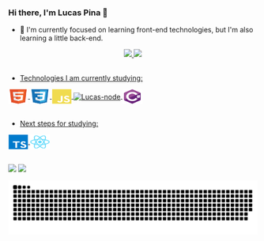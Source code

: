 ### Hi there, I'm Lucas Pina 👋

- 🌱 I'm currently focused on learning front-end technologies, but I'm also learning a little back-end.

<div align="center">
  <a href="https://github.com/Lucas-Pina1">
  <img height="180rem"   src="https://github-readme-stats.vercel.app/api?username=Lucas-Pina1&show_icons=true&theme=gruvbox&count_private=true"/>
  <img height="180rem"   src="https://github-readme-stats.vercel.app/api/top-langs/?username=Lucas-Pina1&layout=compact&langs_count=7&theme=gruvbox"/>
</div>
  
  <br>
  
- Technologies I am currently studying:
<div style="display: inline_block">
  <img align="center" alt="Lucas-HTML" height="30" width="40" src="https://raw.githubusercontent.com/devicons/devicon/master/icons/html5/html5-original.svg">
  <img align="center" alt="Lucas-CSS" height="30" width="40" src="https://raw.githubusercontent.com/devicons/devicon/master/icons/css3/css3-original.svg">
  <img align="center" alt="Lucas-Js" height="30" width="40" src="https://raw.githubusercontent.com/devicons/devicon/master/icons/javascript/javascript-plain.svg">
  <img align="center" alt="Lucas-node" height="30" width="40" src="https://cdn.jsdelivr.net/gh/devicons/devicon/icons/nodejs/nodejs-original.svg" />
  <img align="center" alt="Lucas-Csharp" height="30" width="40" src="https://raw.githubusercontent.com/devicons/devicon/master/icons/csharp/csharp-original.svg">
</div>
  
  <br>
  
- Next steps for studying:
 <div style="display: inline_block">
  <img align="center" alt="Lucas-Ts" height="30" width="40" src="https://raw.githubusercontent.com/devicons/devicon/master/icons/typescript/typescript-plain.svg">
  <img align="center" alt="Lucas-React" height="30" width="40" src="https://raw.githubusercontent.com/devicons/devicon/master/icons/react/react-original.svg">
 </div>
  
  ##
  
 <div> 
  <a href = "mailto:ti.lucaspina@gmail.com"><img src="https://img.shields.io/badge/-Gmail-%23333?style=for-the-badge&logo=gmail&logoColor=white" target="_blank"></a>
  <a href="https://www.linkedin.com/in/dev-lucaspina/" target="_blank"><img src="https://img.shields.io/badge/-LinkedIn-%230077B5?style=for-the-badge&logo=linkedin&logoColor=white" target="_blank"></a> 
   
![Snake animation](https://github.com/Lucas-Pina1/Lucas-Pina1/blob/output/github-contribution-grid-snake.svg)
   
</div>

